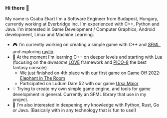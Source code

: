 ### Hi there 👋

My name is Csaba Ekart I'm a Software Engineer from Budapest, Hungary, currently working at Everbridge Inc. I'm experienced with C++, Python and Java. I'm interested in Game Development / Computer Graphics, Android development, Linux and Machine Learning. 

- 🎮 I’m currently working on creating a simple game with C++ and [SFML](https://www.sfml-dev.org/), and exploring [raylib](https://www.raylib.com/index.html).
- 📖 At the moment I'm learning C++ on deeper levels and starting with Lua (focusing on the *awesome* [LÖVE](https://love2d.org/) framework and [PICO-8](https://www.lexaloffle.com/pico-8.php) the best fantasy console)
  - We just finished on 4th place with our first game on Game Off 2022: [Elephant in The Room](https://zahkros.itch.io/elephant-in-the-room)
  - Participated on Ludum Dare 52 with our game [Ursa Maior](https://ldjam.com/events/ludum-dare/52/ursa-maior)
- 💡 Trying to create my own simple game engine, and tools for game development in general. Currently an SFML library that use in my project.
- 🌱 I'm also interested in deepening my knowledge with Python, Rust, Go or Java. (Basically with in any technology that is fun to use!)

<!--
**ekaktusz/ekaktusz** is a ✨ _special_ ✨ repository because its `README.md` (this file) appears on your GitHub profile.

Here are some ideas to get you started:

- 🔭 I’m currently working on ...
- 🌱 I’m currently learning ...
- 👯 I’m looking to collaborate on ...
- 🤔 I’m looking for help with ...
- 💬 Ask me about ...
- 📫 How to reach me: ...
- 😄 Pronouns: ...
- ⚡ Fun fact: ...
-->
